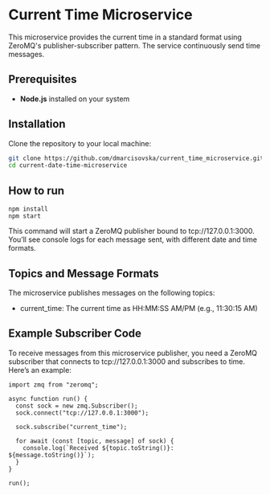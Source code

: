 # Current Time Microservice

This microservice provides the current time  in a standard format using ZeroMQ's publisher-subscriber pattern. The service continuously send time messages.

## Prerequisites
- **Node.js** installed on your system

## Installation

Clone the repository to your local machine:
   ```bash
   git clone https://github.com/dmarcisovska/current_time_microservice.git
   cd current-date-time-microservice
```

## How to run

```
npm install
npm start
```

This command will start a ZeroMQ publisher bound to tcp://127.0.0.1:3000. You’ll see console logs for each message sent, with different date and time formats.

## Topics and Message Formats
The microservice publishes messages on the following topics:

- current_time: The current time as HH:MM:SS AM/PM (e.g., 11:30:15 AM)

## Example Subscriber Code

To receive messages from this microservice publisher, you need a ZeroMQ subscriber that connects to tcp://127.0.0.1:3000 and subscribes to time. Here’s an example:

```
import zmq from "zeromq";

async function run() {
  const sock = new zmq.Subscriber();
  sock.connect("tcp://127.0.0.1:3000");

  sock.subscribe("current_time");

  for await (const [topic, message] of sock) {
    console.log(`Received ${topic.toString()}: ${message.toString()}`);
  }
}

run();

```





